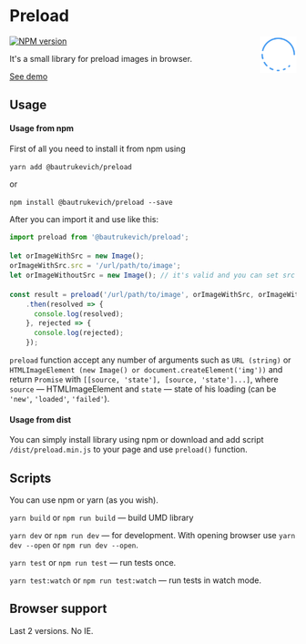 # Preload

<img align="right" width="64" height="64"
         src="https://github.com/bautrukevich/preload/blob/master/preload.svg"
         alt="">

[![NPM version][npm-img]][npm-link]

[npm-img]: http://img.shields.io/npm/v/@bautrukevich/preload.svg
[npm-link]: https://www.npmjs.com/package/@bautrukevich/preload

It's a small library for preload images in browser.

[See demo](https://bautrukevich.github.io/preload/)

## Usage

#### Usage from npm

First of all you need to install it from npm using

```yarn add @bautrukevich/preload``` 

or 

```npm install @bautrukevich/preload --save```

After you can import it and use like this:

```js
import preload from '@bautrukevich/preload';

let orImageWithSrc = new Image();
orImageWithSrc.src = '/url/path/to/image';
let orImageWithoutSrc = new Image(); // it's valid and you can set src later

const result = preload('/url/path/to/image', orImageWithSrc, orImageWithoutSrc)
    .then(resolved => {
      console.log(resolved);
    }, rejected => {
      console.log(rejected);
    });
```

```preload``` function accept any number of arguments such as ```URL (string)``` or ```HTMLImageElement (new Image() or document.createElement('img'))``` and return ```Promise``` with ```[[source, 'state'], [source, 'state']...]```, where ```source``` — HTMLImageElement and ```state``` — state of his loading (can be ```'new'```, ```'loaded'```, ```'failed'```).

#### Usage from dist

You can simply install library using npm or download and add script ```/dist/preload.min.js``` to your page and use ```preload()``` function.

## Scripts

You can use npm or yarn (as you wish).

```yarn build``` or ```npm run build``` — build UMD library

```yarn dev``` or ```npm run dev``` — for development. With opening browser use ```yarn dev --open``` or ```npm run dev --open```.

```yarn test``` or ```npm run test``` — run tests once.

```yarn test:watch``` or ```npm run test:watch``` — run tests in watch mode.

## Browser support

Last 2 versions. No IE.
